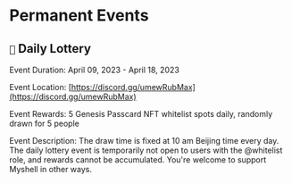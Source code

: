 # Permanent Events

## `🎉` Daily Lottery

Event Duration: April 09, 2023 - April 18, 2023

Event Location: [https://discord.gg/umewRubMax](https://discord.gg/umewRubMax)

Event Rewards: 5 Genesis Passcard NFT whitelist spots daily, randomly drawn for 5 people

Event Description: The draw time is fixed at 10 am Beijing time every day. The daily lottery event is temporarily not open to users with the @whitelist role, and rewards cannot be accumulated. You're welcome to support Myshell in other ways.